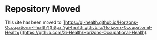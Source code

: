 # Repository Moved

This site has been moved to [[https://gi-health.github.io/Horizons-Occupational-Health/](https://gi-health.github.io/Horizons-Occupational-Health/)](https://github.com/Gi-Health/Horizons-Occupational-Health).
